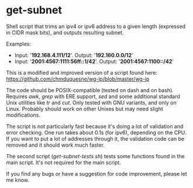 # get-subnet
Shell script that trims an ipv4 or ipv6 address to a given length (expressed in CIDR mask bits), and outputs resulting subnet.

Examples:
- Input: '**192.168.4.111/12**'. Output: '**192.160.0.0/12**'
- Input: '**2001:4567:1111:56ff::1/42**'. Output: '**2001:4567:1100::/42**'

This is a modified and improved version of a script found here:
https://github.com/chmduquesne/wg-ip/blob/master/wg-ip

The code should be POSIX-compatible (tested on dash and on bash).
Requires _awk_, _grep_ with ERE support, _sed_ and some additional standard Unix utilities like _tr_ and _cut_.
Only tested with GNU variants, and only on Linux.
Probably should work on other Unixes but may need slight modifications.

The script is not particularly fast because it's doing a lot of validation and error checking. One run takes about 0.1s (for ipv6), depending on the CPU.
If you want to put a lot of addresses through it, the validation code can be removed and it should work much faster.

The second script (_get-subnet-tests.sh_) tests some functions found in the main script. It's not required for the main script.

If you find any bugs or have a suggestion for code improvement, please let me know.
